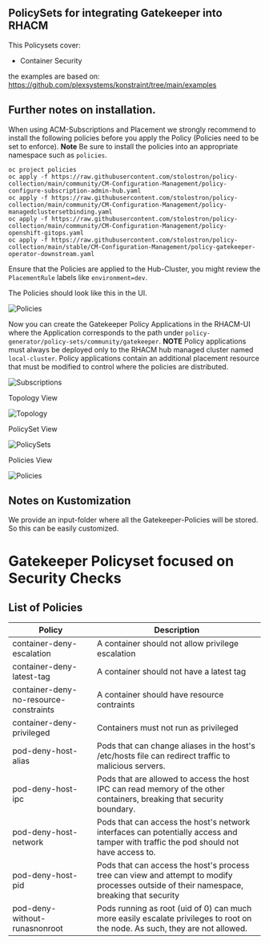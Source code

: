 ## PolicySets for integrating Gatekeeper into RHACM

This Policysets cover:

- Container Security 

the examples are based on:  https://github.com/plexsystems/konstraint/tree/main/examples

## Further notes on installation.

When using ACM-Subscriptions and Placement we strongly recommend to install the following policies before you apply the Policy (Policies need to be set to enforce).
**Note** Be sure to install the policies into an appropriate namespace such as `policies`.

```
oc project policies
oc apply -f https://raw.githubusercontent.com/stolostron/policy-collection/main/community/CM-Configuration-Management/policy-configure-subscription-admin-hub.yaml
oc apply -f https://raw.githubusercontent.com/stolostron/policy-collection/main/community/CM-Configuration-Management/policy-managedclustersetbinding.yaml
oc apply -f https://raw.githubusercontent.com/stolostron/policy-collection/main/community/CM-Configuration-Management/policy-openshift-gitops.yaml
oc apply -f https://raw.githubusercontent.com/stolostron/policy-collection/main/stable/CM-Configuration-Management/policy-gatekeeper-operator-downstream.yaml
```

Ensure that the Policies are applied to the Hub-Cluster, you might review the `PlacementRule` labels 
like `environment=dev`.


The Policies should look like this in the UI.

![Policies](images/policies-installed.png)

Now you can create the Gatekeeper Policy Applications in the RHACM-UI where the Application corresponds to the path under `policy-generator/policy-sets/community/gatekeeper`.
**NOTE** Policy applications must always be deployed only to the RHACM hub managed cluster named `local-cluster`. Policy applications contain an additional placement resource that must be modified to control where the policies are distributed.

![Subscriptions](images/subscription.png)


Topology View

![Topology](images/topology.png)

PolicySet View

![PolicySets](images/policysets.png)

Policies View

![Policies](images/policies.png)


  

## Notes on Kustomization

We provide an input-folder where all the Gatekeeper-Policies will be stored.
So this can be easily customized. 


# Gatekeeper Policyset focused on Security Checks


## List of Policies 


Policy                                  | Description 
----------------------------------------| ----------- 
container-deny-escalation               | A container should not allow privilege escalation
container-deny-latest-tag               | A container should not have a latest tag
container-deny-no-resource-constraints  | A container should have resource contraints
container-deny-privileged               | Containers must not run as privileged
pod-deny-host-alias                     | Pods that can change aliases in the host's /etc/hosts file can redirect traffic to malicious servers.
pod-deny-host-ipc                       | Pods that are allowed to access the host IPC can read memory of the other containers, breaking that security boundary.
pod-deny-host-network                   | Pods that can access the host's network interfaces can potentially access and tamper with traffic the pod should not have access to.
pod-deny-host-pid                       | Pods that can access the host's process tree can view and attempt to modify processes outside of their namespace, breaking that security
pod-deny-without-runasnonroot           | Pods running as root (uid of 0) can much more easily escalate privileges to root on the node. As such, they are not allowed.

























